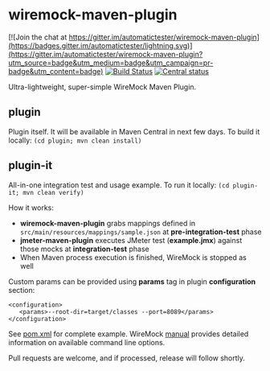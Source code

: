 # wiremock-maven-plugin

[![Join the chat at https://gitter.im/automatictester/wiremock-maven-plugin](https://badges.gitter.im/automatictester/lightning.svg)](https://gitter.im/automatictester/wiremock-maven-plugin?utm_source=badge&utm_medium=badge&utm_campaign=pr-badge&utm_content=badge)
[![Build Status](https://snap-ci.com/automatictester/wiremock-maven-plugin/branch/master/build_image)](https://snap-ci.com/automatictester/wiremock-maven-plugin/branch/master)
[![Central status](https://maven-badges.herokuapp.com/maven-central/uk.co.automatictester/wiremock-maven-plugin/badge.svg)](https://maven-badges.herokuapp.com/maven-central/uk.co.automatictester/wiremock-maven-plugin)

Ultra-lightweight, super-simple WireMock Maven Plugin. 

## plugin

Plugin itself. It will be available in Maven Central in next few days. To build it locally: `(cd plugin; mvn clean install)`

## plugin-it

All-in-one integration test and usage example. To run it locally: `(cd plugin-it; mvn clean verify)`

How it works:
- **wiremock-maven-plugin** grabs mappings defined in `src/main/resources/mappings/sample.json` at **pre-integration-test** phase
- **jmeter-maven-plugin** executes JMeter test (**example.jmx**) against those mocks at **integration-test** phase
- When Maven process execution is finished, WireMock is stopped as well

Custom params can be provided using **params** tag in plugin **configuration** section:

```
<configuration>
   <params>--root-dir=target/classes --port=8089</params>
</configuration>
```

See [pom.xml](https://github.com/automatictester/wiremock-maven-plugin/blob/master/plugin-it/pom.xml) for complete example. WireMock [manual](http://wiremock.org/docs/running-standalone/) provides detailed information on available command line options.

Pull requests are welcome, and if processed, release will follow shortly.
